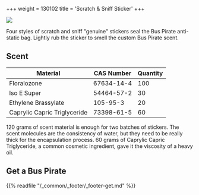 +++
weight = 130102
title = 'Scratch & Sniff Sticker'
+++

![](/images/docs/manuf/stickers.png)

Four styles of scratch and sniff "genuine" stickers seal the Bus Pirate anti-static bag. Lightly rub the sticker to smell the custom Bus Pirate scent.

## Scent

|**Material**|**CAS Number**|**Quantity**|
|-|-|-|
|Floralozone|67634-14-4|100|
|Iso E Super|54464-57-2|30|
|Ethylene Brassylate|105-95-3|20|
|Caprylic Capric Triglyceride|73398-61-5|60|

120 grams of scent material is enough for two batches of stickers. The scent molecules are the consistency of water, but they need to be really thick for the encapsulation process. 60 grams of Caprylic Capric Triglyceride, a common cosmetic ingredient, gave it the viscosity of a heavy oil.

## Get a Bus Pirate

{{% readfile "/_common/_footer/_footer-get.md" %}}